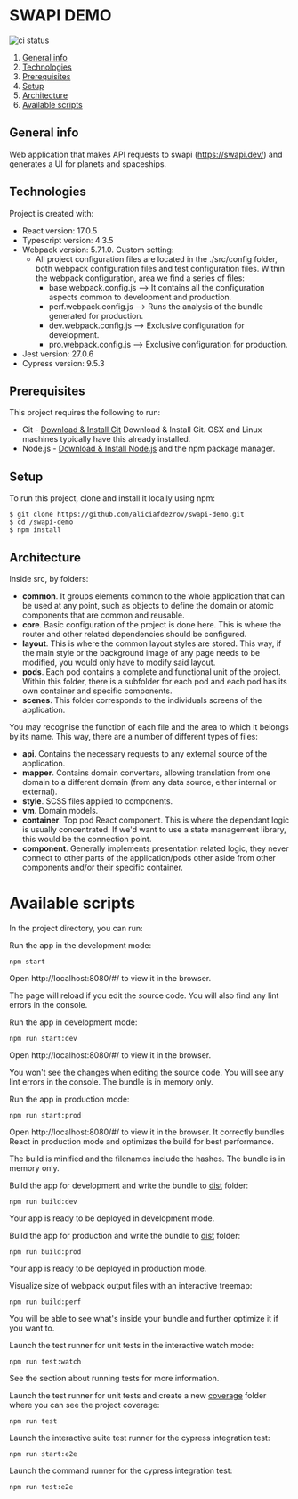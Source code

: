 # SWAPI DEMO

![ci status](https://github.com/aliciafdezrov/swapi-demo/actions/workflows/ci.yml/badge.svg)

1. [General info](#general-info)
2. [Technologies](#technologies)
3. [Prerequisites](#prerequisites)
4. [Setup](#setup)
5. [Architecture](#architecture)
6. [Available scripts](#available-scripts)

## General info

Web application that makes API requests to swapi (https://swapi.dev/) and generates a UI for planets and spaceships.

## Technologies

Project is created with:

* React version: 17.0.5
* Typescript version: 4.3.5
* Webpack version: 5.71.0. Custom setting:
    * All project configuration files are located in the ./src/config folder, both webpack configuration files and test
      configuration files. Within the webpack configuration, area we find a series of files:
        - base.webpack.config.js --> It contains all the configuration aspects common to development and production.
        - perf.webpack.config.js --> Runs the analysis of the bundle generated for production.
        - dev.webpack.config.js --> Exclusive configuration for development.
        - pro.webpack.config.js --> Exclusive configuration for production.
* Jest version: 27.0.6
* Cypress version: 9.5.3

## Prerequisites

This project requires the following to run:

* Git - [Download & Install Git](https://git-scm.com/downloads) Download & Install Git. OSX and Linux machines typically
  have this already installed.
* Node.js - [Download & Install Node.js](https://nodejs.org/en/download/) and the npm package manager.

## Setup

To run this project, clone and install it locally using npm:

```
$ git clone https://github.com/aliciafdezrov/swapi-demo.git
$ cd /swapi-demo
$ npm install
```

## Architecture

Inside src, by folders:

- **common**. It groups elements common to the whole application that can be used at any point, such as objects to
  define the domain or atomic components that are common and reusable.
- **core**. Basic configuration of the project is done here. This is where the router and other related dependencies
  should be configured.
- **layout**. This is where the common layout styles are stored. This way, if the main style or the background image of
  any page needs to be modified, you would only have to modify said layout.
- **pods**. Each pod contains a complete and functional unit of the project. Within this folder, there is a subfolder
  for each pod and each pod has its own container and specific components.
- **scenes**. This folder corresponds to the individuals screens of the application.

You may recognise the function of each file and the area to which it belongs by its name. This way, there are a number
of different types of files:

- **api**. Contains the necessary requests to any external source of the application.
- **mapper**. Contains domain converters, allowing translation from one domain to a different domain (from any data
  source, either internal or external).
- **style**. SCSS files applied to components.
- **vm**. Domain models.
- **container**. Top pod React component. This is where the dependant logic is usually concentrated. If we'd want to use
  a state management library, this would be the connection point.
- **component**. Generally implements presentation related logic, they never connect to other parts of the
  application/pods other aside from other components and/or their specific container.

# Available scripts

In the project directory, you can run:

Run the app in the development mode:

```
npm start
```

Open http://localhost:8080/#/ to view it in the browser.

The page will reload if you edit the source code. You will also find any lint errors in the console.

Run the app in development mode:

```
npm run start:dev
```

Open http://localhost:8080/#/ to view it in the browser.

You won't see the changes when editing the source code. You will see any lint errors in the console. The bundle is in
memory only.

Run the app in production mode:

```
npm run start:prod
```

Open http://localhost:8080/#/ to view it in the browser. It correctly bundles React in production mode and optimizes the
build for best performance.

The build is minified and the filenames include the hashes. The bundle is in memory only.

Build the app for development and write the bundle to [dist](./dist) folder:

```
npm run build:dev
```

Your app is ready to be deployed in development mode.

Build the app for production and write the bundle to [dist](./dist) folder:

```
npm run build:prod
```

Your app is ready to be deployed in production mode.

Visualize size of webpack output files with an interactive treemap:

```
npm run build:perf
```

You will be able to see what's inside your bundle and further optimize it if you want to.

Launch the test runner for unit tests in the interactive watch mode:

```
npm run test:watch
```

See the section about running tests for more information.

Launch the test runner for unit tests and create a new [coverage](./coverage) folder where you can see the project
coverage:

```
npm run test
```

Launch the interactive suite test runner for the cypress integration test:

```
npm run start:e2e
```

Launch the command runner for the cypress integration test:

```
npm run test:e2e
```
